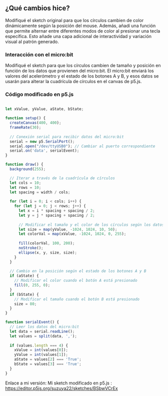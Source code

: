 ## ¿Qué cambios hice?
Modifiqué el sketch original para que los círculos cambien de color dinámicamente según la posición del mouse. Además, añadí una función que permite alternar entre diferentes modos de color al presionar una tecla específica. Esto añade una capa adicional de interactividad y variación visual al patrón generado.

### Interacción con el micro:bit
Modifiqué el sketch para que los círculos cambien de tamaño y posición en función de los datos que provienen del micro:bit. El micro:bit enviará los valores del acelerómetro y el estado de los botones A y B, y esos datos se usarán para alterar la cuadrícula de círculos en el canvas de p5.js.

### Código modificado en p5.js
```javascript

let xValue, yValue, aState, bState;

function setup() {
  createCanvas(400, 400);
  frameRate(30);
  
  // Conexión serial para recibir datos del micro:bit
  serial = new p5.SerialPort();
  serial.open("/dev/ttyUSB0"); // Cambiar al puerto correspondiente
  serial.on('data', serialEvent);
}

function draw() {
  background(255);

  // Iterar a través de la cuadrícula de círculos
  let cols = 10;
  let rows = 10;
  let spacing = width / cols;
  
  for (let i = 0; i < cols; i++) {
    for (let j = 0; j < rows; j++) {
      let x = i * spacing + spacing / 2;
      let y = j * spacing + spacing / 2;
      
      // Modificar el tamaño y el color de los círculos según los datos del micro:bit
      let size = map(yValue, -1024, 1024, 10, 50);
      let colorVal = map(xValue, -1024, 1024, 0, 255);
      
      fill(colorVal, 100, 200);
      noStroke();
      ellipse(x, y, size, size);
    }
  }
  
  // Cambio en la posición según el estado de los botones A y B
  if (aState) {
    // Modificar el color cuando el botón A está presionado
    fill(0, 255, 0);
  }
  if (bState) {
    // Modificar el tamaño cuando el botón B está presionado
    size = 80;
  }
}

function serialEvent() {
  // Leer los datos del micro:bit
  let data = serial.readLine();
  let values = split(data, ',');
  
  if (values.length === 4) {
    xValue = int(values[0]);
    yValue = int(values[1]);
    aState = values[2] === 'True';
    bState = values[3] === 'True';
  }
}
```
Enlace a mi versión:
Mi sketch modificado en p5.js : https://editor.p5js.org/suzuya22/sketches/BSbwVCrEx


